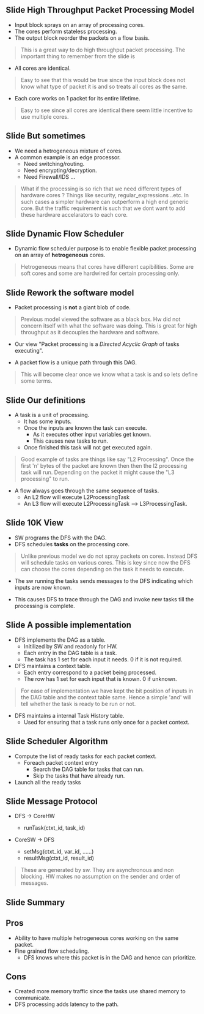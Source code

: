 Slide High Throughput Packet Processing Model
---------------------------------------
+ Input block sprays on an array of processing cores.
+ The cores perform stateless processing.
+ The output block reorder the packets on a flow basis.

> This is a great way to do high throughput packet processing.
  The important thing to remember from the slide is

+ All cores are identical.

> Easy to see that this would be true since the input block does not know
  what type of packet it is and so treats all cores as the same.
   
+ Each core works on 1 packet for its entire lifetime.

> Easy to see since all cores are identical there seem little incentive to 
  use multiple cores.

Slide But sometimes 
--------------------------
+ We need a hetrogeneous mixture of cores.
+ A common example is an edge processor.
    * Need switching/routing.
    * Need encrypting/decryption.
    * Need Firewall/IDS
    ...

> What if the processing is so rich that we need different types of hardware
  cores ? Things like security, regular_expressions ..etc.
  In such cases a simpler hardware can outperform a high end generic core.
  But the traffic requirement is such that we dont want to add these hardware
  accelarators to each core.

Slide Dynamic Flow Scheduler
----------------------------
+ Dynamic flow scheduler purpose is to enable flexible packet processing on 
  an array of **hetrogeneous** cores.

> Hetrogeneous means that cores have different capibilities. Some are soft 
  cores and some are hardwired for certain processing only.

Slide Rework the software model
--------------------------------
+ Packet processing is **not** a giant blob of code.

> Previous model viewed the software as a black box. Hw did not concern itself
  with what the software was doing.
  This is great for high throughput as it decouples the hardware and software.

+ Our view "Packet processing is a *Directed Acyclic Graph* of tasks executing".

+ A packet flow is a unique path through this DAG.

> This will become clear once we know what a task is and so lets define
  some terms.

Slide Our definitions 
----------------------
+ A task is a unit of processing.
    * It has some inputs.
    * Once the inputs are known the task can execute.
        + As it executes other input variables get known.
        + This causes new tasks to run.
    * Once finished this task will not get executed again. 

> Good example of tasks are things like say "L2 Processing". Once the first 'n'
  bytes of the packet are known then then the l2 processing task will run.
  Depending on the packet it might cause the "L3 processing" to run.

+ A flow always goes through the same sequence of tasks.
    * An L2 flow will execute L2ProcessingTask
    * An L3 flow will execute L2ProcessingTask --> L3ProcessingTask.

Slide 10K View
----------------------
+ SW programs the DFS with the DAG.
+ DFS schedules **tasks** on the processing core.

> Unlike previous model we do not spray packets on cores. Instead DFS will 
  schedule tasks on various cores. This is key since now the DFS can choose
  the cores depending on the task it needs to execute.

+ The sw running the tasks sends messages to the DFS indicating which inputs
  are now known.

+ This causes DFS to trace through the DAG and invoke new tasks till the 
  processing is complete.

Slide A possible implementation
---------------------------------
+ DFS implements the DAG as a table.
    * Initilized by SW and readonly for HW.
    * Each entry in the DAG table is a task.
    * The task has 1 set for each input it needs. 0 if it is not required.
+  DFS maintains a context table.
    * Each entry correspond to a packet being processed.
    * The row has 1 set for each input that is known. 0 if unknown.

> For ease of implementation we have kept the bit position of inputs in the 
  DAG table and the context table same. Hence a simple 'and' will tell whether
  the task is ready to be run or not.
  
+ DFS maintains a internal Task History table.
    * Used for ensuring that a task runs only once for a packet context.
    
Slide Scheduler Algorithm
--------------------------
+ Compute the list of ready tasks for each packet context.
    * Foreach packet context entry
        * Search the DAG table for tasks that can run.
        * Skip the tasks that have already run.
+ Launch all the ready tasks

Slide Message Protocol
---------------------------
+ DFS -> CoreHW
    * runTask(ctxt_id, task_id)

+ CoreSW -> DFS
     * setMsg(ctxt_id, var_id, ......)
     * resultMsg(ctxt_id, result_id)

> These are generated by sw. They are asynchronous and non blocking.
  HW makes no assumption on the sender and order of messages.

Slide Summary
-------------------
Pros
-----
+ Ability to have multiple hetrogeneous cores working on the same packet. 
+ Fine grained flow scheduling. 
    * DFS knows where this packet is in the DAG and hence can prioritize.

Cons
----
+ Created more memory traffic since the tasks use shared memory to communicate.
+ DFS processing adds latency to the path.
